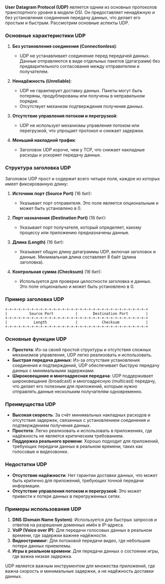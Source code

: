 **User Datagram Protocol (UDP)** является одним из основных протоколов транспортного уровня в модели OSI. Он предоставляет ненадёжную и без установления соединения передачу данных, что делает его простым и быстрым. Рассмотрим основные аспекты UDP.

### Основные характеристики UDP

1. **Без установления соединения (Connectionless)**:
   - UDP не устанавливает соединение перед передачей данных. Данные отправляются в виде отдельных пакетов (датаграмм) без предварительного согласования между отправителем и получателем.

2. **Ненадёжность (Unreliable)**:
   - UDP не гарантирует доставку данных. Пакеты могут быть потеряны, продублированы или получены в неправильном порядке.
   - Отсутствует механизм подтверждения получения данных.

3. **Отсутствие управления потоком и перегрузкой**:
   - UDP не использует механизмы управления потоком или перегрузкой, что упрощает протокол и снижает задержки.

4. **Меньший накладной трафик**:
   - Заголовок UDP короче, чем у TCP, что снижает накладные расходы и ускоряет передачу данных.

### Структура заголовка UDP

Заголовок UDP прост и содержит всего четыре поля, каждое из которых имеет фиксированную длину:

1. **Источник порт (Source Port)** (16 бит):
   - Указывает порт отправителя. Это поле является опциональным и может быть установлено в 0.

2. **Порт назначения (Destination Port)** (16 бит):
   - Указывает порт получателя, который определяет, какому процессу или приложению предназначены данные.

3. **Длина (Length)** (16 бит):
   - Указывает общую длину датаграммы UDP, включая заголовок и данные. Минимальная длина составляет 8 байт (длина заголовка).

4. **Контрольная сумма (Checksum)** (16 бит):
   - Используется для проверки целостности заголовка и данных. Это поле опционально и может быть установлено в 0.

### Пример заголовка UDP

```
+-+-+-+-+-+-+-+-+-+-+-+-+-+-+-+-+-+-+-+-+-+-+-+-+-+-+-+-+-+-+-+-+
|          Source Port          |       Destination Port        |
+-+-+-+-+-+-+-+-+-+-+-+-+-+-+-+-+-+-+-+-+-+-+-+-+-+-+-+-+-+-+-+-+
|            Length             |           Checksum            |
+-+-+-+-+-+-+-+-+-+-+-+-+-+-+-+-+-+-+-+-+-+-+-+-+-+-+-+-+-+-+-+-+
```

### Основные функции UDP

- **Простота**: Из-за своей простой структуры и отсутствия сложных механизмов управления, UDP легко реализовать и использовать.
- **Быстрая передача данных**: Из-за отсутствия установления соединения и подтверждений, UDP обеспечивает быструю передачу данных с минимальными задержками.
- **Широковещание и многоадресная передача**: UDP поддерживает широковещание (broadcast) и многоадресную (multicast) передачу, что делает его полезным для приложений, которым нужно отправлять данные нескольким получателям одновременно.

### Преимущества UDP

- **Высокая скорость**: За счёт минимальных накладных расходов и отсутствия задержек, связанных с установлением соединения и подтверждением получения данных.
- **Простота**: Легко реализовать и использовать в приложениях, где надёжность не является критическим требованием.
- **Поддержка реального времени**: Хорошо подходит для приложений, требующих передачи данных в реальном времени, таких как голосовые и видеозвонки.

### Недостатки UDP

- **Отсутствие надёжности**: Нет гарантии доставки данных, что может быть критично для приложений, требующих точной передачи информации.
- **Отсутствие управления потоком и перегрузкой**: Это может привести к потере данных в перегруженных сетях.

### Примеры использования UDP

1. **DNS (Domain Name System)**: Используется для быстрых запросов и ответов на разрешение доменных имён в IP-адреса.
2. **VoIP (Voice over IP)**: Для передачи голосовых данных в реальном времени, где задержки важнее надёжности.
3. **Видеостриминг**: Для потоковой передачи видео, где небольшие потери данных приемлемы.
4. **Игры в реальном времени**: Для передачи данных о состоянии игры, где важна низкая задержка.

UDP является важным инструментом для множества приложений, где важна скорость и минимальные задержки, а не надёжность доставки данных.